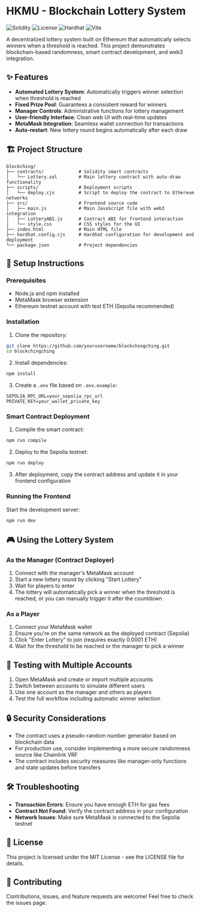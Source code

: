 # HKMU - Blockchain Lottery System

![Solidity](https://img.shields.io/badge/Solidity-%5E0.8.19-blue)
![License](https://img.shields.io/badge/License-MIT-green)
![Hardhat](https://img.shields.io/badge/Hardhat-2.19.5-yellow)
![Vite](https://img.shields.io/badge/Vite-4.4.9-purple)

A decentralized lottery system built on Ethereum that automatically selects winners when a threshold is reached. This project demonstrates blockchain-based randomness, smart contract development, and web3 integration.

## ✨ Features

- **Automated Lottery System**: Automatically triggers winner selection when threshold is reached
- **Fixed Prize Pool**: Guarantees a consistent reward for winners
- **Manager Controls**: Administrative functions for lottery management
- **User-friendly Interface**: Clean web UI with real-time updates
- **MetaMask Integration**: Seamless wallet connection for transactions
- **Auto-restart**: New lottery round begins automatically after each draw

## 🏗️ Project Structure

```
blockching/
├── contracts/             # Solidity smart contracts
│   └── Lottery.sol        # Main lottery contract with auto-draw functionality
├── scripts/               # Deployment scripts
│   └── deploy.cjs         # Script to deploy the contract to Ethereum networks
├── src/                   # Frontend source code
│   ├── main.js            # Main JavaScript file with web3 integration
│   ├── LotteryABI.js      # Contract ABI for frontend interaction
│   └── style.css          # CSS styles for the UI
├── index.html             # Main HTML file
├── hardhat.config.cjs     # Hardhat configuration for development and deployment
└── package.json           # Project dependencies
```

## 🚀 Setup Instructions

### Prerequisites

- Node.js and npm installed
- MetaMask browser extension
- Ethereum testnet account with test ETH (Sepolia recommended)

### Installation

1. Clone the repository:
```bash
git clone https://github.com/yourusername/blockchingching.git
cd blockchingching
```

2. Install dependencies:
```bash
npm install
```

3. Create a `.env` file based on `.env.example`:
```
SEPOLIA_RPC_URL=your_sepolia_rpc_url
PRIVATE_KEY=your_wallet_private_key
```

### Smart Contract Deployment

1. Compile the smart contract:
```bash
npm run compile
```

2. Deploy to the Sepolia testnet:
```bash
npm run deploy
```

3. After deployment, copy the contract address and update it in your frontend configuration

### Running the Frontend

Start the development server:
```bash
npm run dev
```

## 🎮 Using the Lottery System

### As the Manager (Contract Deployer)

1. Connect with the manager's MetaMask account
2. Start a new lottery round by clicking "Start Lottery"
3. Wait for players to enter
4. The lottery will automatically pick a winner when the threshold is reached, or you can manually trigger it after the countdown

### As a Player

1. Connect your MetaMask wallet
2. Ensure you're on the same network as the deployed contract (Sepolia)
3. Click "Enter Lottery" to join (requires exactly 0.0001 ETH)
4. Wait for the threshold to be reached or the manager to pick a winner

## 🧪 Testing with Multiple Accounts

1. Open MetaMask and create or import multiple accounts
2. Switch between accounts to simulate different users
3. Use one account as the manager and others as players
4. Test the full workflow including automatic winner selection

## 🔒 Security Considerations

- The contract uses a pseudo-random number generator based on blockchain data
- For production use, consider implementing a more secure randomness source like Chainlink VRF
- The contract includes security measures like manager-only functions and state updates before transfers

## 🛠️ Troubleshooting

- **Transaction Errors**: Ensure you have enough ETH for gas fees
- **Contract Not Found**: Verify the contract address in your configuration
- **Network Issues**: Make sure MetaMask is connected to the Sepolia testnet

## 📄 License

This project is licensed under the MIT License - see the LICENSE file for details.

## 🤝 Contributing

Contributions, issues, and feature requests are welcome! Feel free to check the issues page.

